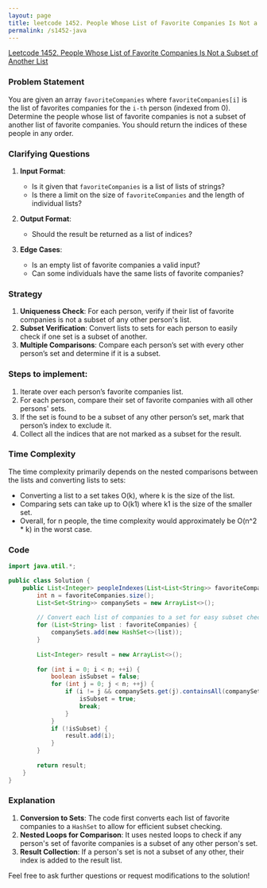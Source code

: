 ```yaml
---
layout: page
title: leetcode 1452. People Whose List of Favorite Companies Is Not a Subset of Another List
permalink: /s1452-java
---
```

[Leetcode 1452. People Whose List of Favorite Companies Is Not a Subset of Another List](https://algoadvance.github.io/algoadvance/l1452)
### Problem Statement
You are given an array `favoriteCompanies` where `favoriteCompanies[i]` is the list of favorites companies for the `i-th` person (indexed from 0). Determine the people whose list of favorite companies is not a subset of another list of favorite companies. You should return the indices of these people in any order.

### Clarifying Questions
1. **Input Format**: 
   - Is it given that `favoriteCompanies` is a list of lists of strings?
   - Is there a limit on the size of `favoriteCompanies` and the length of individual lists?

2. **Output Format**:
   - Should the result be returned as a list of indices?

3. **Edge Cases**:
   - Is an empty list of favorite companies a valid input?
   - Can some individuals have the same lists of favorite companies?

### Strategy
1. **Uniqueness Check**: For each person, verify if their list of favorite companies is not a subset of any other person's list.
2. **Subset Verification**: Convert lists to sets for each person to easily check if one set is a subset of another.
3. **Multiple Comparisons**: Compare each person’s set with every other person’s set and determine if it is a subset.

### Steps to implement:
1. Iterate over each person’s favorite companies list.
2. For each person, compare their set of favorite companies with all other persons' sets.
3. If the set is found to be a subset of any other person’s set, mark that person’s index to exclude it.
4. Collect all the indices that are not marked as a subset for the result.

### Time Complexity
The time complexity primarily depends on the nested comparisons between the lists and converting lists to sets:
- Converting a list to a set takes O(k), where k is the size of the list.
- Comparing sets can take up to O(k1) where k1 is the size of the smaller set.
- Overall, for n people, the time complexity would approximately be O(n^2 * k) in the worst case.

### Code

```java
import java.util.*;

public class Solution {
    public List<Integer> peopleIndexes(List<List<String>> favoriteCompanies) {
        int n = favoriteCompanies.size();
        List<Set<String>> companySets = new ArrayList<>();
        
        // Convert each list of companies to a set for easy subset checking.
        for (List<String> list : favoriteCompanies) {
            companySets.add(new HashSet<>(list));
        }
        
        List<Integer> result = new ArrayList<>();
        
        for (int i = 0; i < n; ++i) {
            boolean isSubset = false;
            for (int j = 0; j < n; ++j) {
                if (i != j && companySets.get(j).containsAll(companySets.get(i))) {
                    isSubset = true;
                    break;
                }
            }
            if (!isSubset) {
                result.add(i);
            }
        }
        
        return result;
    }
}
```

### Explanation
1. **Conversion to Sets**: The code first converts each list of favorite companies to a `HashSet` to allow for efficient subset checking.
2. **Nested Loops for Comparison**: It uses nested loops to check if any person's set of favorite companies is a subset of any other person's set.
3. **Result Collection**: If a person's set is not a subset of any other, their index is added to the result list.

Feel free to ask further questions or request modifications to the solution!